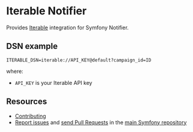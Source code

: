 # Iterable Notifier

Provides [Iterable](https://iterable.com/) integration for Symfony Notifier.

## DSN example

```
ITERABLE_DSN=iterable://API_KEY@default?campaign_id=ID
```

where:

-   `API_KEY` is your Iterable API key

## Resources

-   [Contributing](https://symfony.com/doc/current/contributing/index.html)
-   [Report issues](https://github.com/symfony/symfony/issues) and
    [send Pull Requests](https://github.com/symfony/symfony/pulls)
    in the [main Symfony repository](https://github.com/symfony/symfony)
